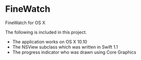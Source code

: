 # FineWatch
FineWatch for OS X

The following is included in this project.

- The application works on OS X 10.10
- The NSView subclass which was written in Swift 1.1
- The progress indicator who was drawn using Core Graphics
